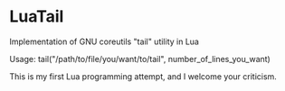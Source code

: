 # LuaTail

Implementation of GNU coreutils "tail" utility in Lua

Usage: tail("/path/to/file/you/want/to/tail", number_of_lines_you_want)

This is my first Lua programming attempt, and I welcome your criticism.
